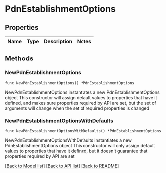 # PdnEstablishmentOptions

## Properties

Name | Type | Description | Notes
------------ | ------------- | ------------- | -------------

## Methods

### NewPdnEstablishmentOptions

`func NewPdnEstablishmentOptions() *PdnEstablishmentOptions`

NewPdnEstablishmentOptions instantiates a new PdnEstablishmentOptions object
This constructor will assign default values to properties that have it defined,
and makes sure properties required by API are set, but the set of arguments
will change when the set of required properties is changed

### NewPdnEstablishmentOptionsWithDefaults

`func NewPdnEstablishmentOptionsWithDefaults() *PdnEstablishmentOptions`

NewPdnEstablishmentOptionsWithDefaults instantiates a new PdnEstablishmentOptions object
This constructor will only assign default values to properties that have it defined,
but it doesn't guarantee that properties required by API are set


[[Back to Model list]](../README.md#documentation-for-models) [[Back to API list]](../README.md#documentation-for-api-endpoints) [[Back to README]](../README.md)


